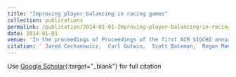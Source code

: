 ```yaml
---
title: "Improving player balancing in racing games"
collection: publications
permalink: /publication/2014-01-01-Improving-player-balancing-in-racing-games
date: 2014-01-01
venue: 'In the proceedings of Proceedings of the first ACM SIGCHI annual symposium on Computer-human interaction in play'
citation: ' Jared Cechanowicz,  Carl Gutwin,  Scott Bateman,  Regan Mandryk,  Ian Stavness, &quot;Improving player balancing in racing games.&quot; In the proceedings of Proceedings of the first ACM SIGCHI annual symposium on Computer-human interaction in play, 2014.'
---
```

Use [Google Scholar](https://scholar.google.com/scholar?q=Improving+player+balancing+in+racing+games){:target="_blank"} for full citation